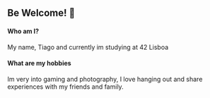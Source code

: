 ## Be Welcome! 👋
#### Who am I?
  My name, Tiago and currently im studying at 42 Lisboa
#### What are my hobbies
  Im very into gaming and photography, I love hanging out and share experiences with my friends and family.

<!--
**tjorge-d/tjorge-d** is a ✨ _special_ ✨ repository because its `README.md` (this file) appears on your GitHub profile.

Here are some ideas to get you started:

- 🔭 I’m currently working on ...
- 🌱 I’m currently learning ...
- 👯 I’m looking to collaborate on ...
- 🤔 I’m looking for help with ...
- 💬 Ask me about ...
- 📫 How to reach me: ...
- 😄 Pronouns: ...
- ⚡ Fun fact: ...
-->
